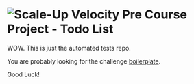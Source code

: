 # ![Scale-Up Velocity](./readme-files/logo-main.png) Pre Course Project - Todo List

WOW. This is just the automated tests repo.

You are probably looking for the challenge [boilerplate](https://github.com/listguy/pre-course-2021-final-boilerplate).

Good Luck!
